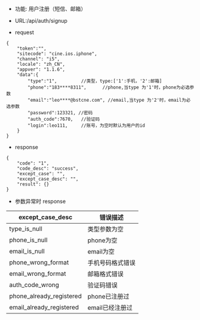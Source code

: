 * 功能: 用户注册（短信、邮箱）

* URL:/api/auth/signup

* request
```
{
    "token":"",
    "sitecode": "cine.ios.iphone",
    "channel": "i5", 
    "locale": "zh_CN",
    "appver": "1.1.6",
    "data":{
        "type":"1",         //类型，type:['1':手机，'2':邮箱]
        "phone":"183****8311",      //phone,当type 为'1'时，phone为必选参数
        "email":"leo****@bstcne.com", //email,当type 为'2'时，email为必选参数
        "password":123321, //密码
        "auth_code":7670,   //验证码
        "login":leo111,     //账号，为空时默认为用户的id
    }
}
```

* response
```
{
    "code": "1",
    "code_desc": "success",
    "except_case": "",
    "except_case_desc": "",
    "result": {}
}
```
          
  - 参数异常时 response
  
 except_case_desc|错误描述
 -|-
 type_is_null|类型参数为空
 phone_is_null|phone为空
 email_is_null|email为空
 phone_wrong_format|手机号码格式错误
 email_wrong_format|邮箱格式错误
 auth_code_wrong|验证码错误
 phone_already_registered|phone已注册过
 email_already_registered|email已经注册过


